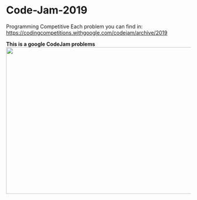 # Code-Jam-2019
Programming Competitive 
Each problem you can find in:
https://codingcompetitions.withgoogle.com/codejam/archive/2019

<b>This is a google CodeJam problems</b>
<img src="https://gersonlazaro.com/images/2017/03/codejam.jpg" width="600" height="400"> 
